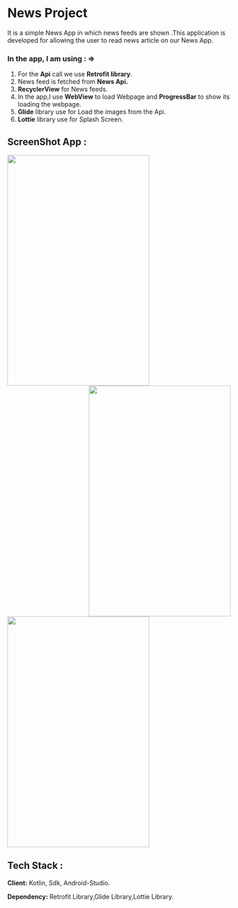 # News Project
It is a simple News App in which news feeds are shown .This application is developed for allowing
the user to read news article on our News App.

### In the app, I am using : =>

1. For the **Api** call we use **Retrofit library**.
2. News feed is fetched from **News Api.**
3. **RecyclerView** for News feeds.
4. In the app,I use **WebView** to load Webpage and **ProgressBar** to show its loading the webpage.
5. **Glide** library use for Load the images from the Api.
6. **Lottie** library use for Splash Screen.

## ScreenShot App :
<img align="left" width="320px" height="520px" src="https://user-images.githubusercontent.com/80156271/179530973-3a64ca9e-ea81-4c92-a987-8830d1dbfec9.jpg">
<img align="right" width="320px" height="520px" src="https://user-images.githubusercontent.com/80156271/179530988-77e96110-85da-4f63-ae9c-b11155ad13d3.jpg">
<img align="centre" width="320px" height="520px" src="https://user-images.githubusercontent.com/80156271/179530984-abf667dc-2875-4f81-93d9-5b3d26d2b28a.jpg">

## Tech Stack :
**Client:** Kotlin, Sdk, Android-Studio.

**Dependency:** Retrofit Library,Glide Library,Lottie Library. 
